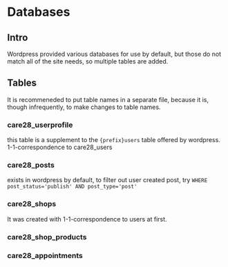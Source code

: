 

# Databases

## Intro
Wordpress provided various databases for use by default,
but those do not match all of the site needs,
so multiple tables are added.


## Tables
It is recommeneded to put table names in a separate file,
because it is, though infrequently, to make changes to table names.

### care28_userprofile
this table is a supplement to the `{prefix}users` table
offered by wordpress. <br />
1-1-correspondence to care28_users

### care28_posts
exists in wordpress by default,
to filter out user created post,
try `WHERE post_status='publish' AND post_type='post'`

### care28_shops
It was created with 1-1-correspondence to users at first.


### care28_shop_products


### care28_appointments